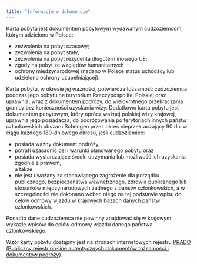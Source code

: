 ```yaml
---
title: "Informacje o dokumencie"
---
```


Karta pobytu jest dokumentem pobytowym wydawanym cudzoziemcom, którym udzielono w Polsce:

- zezwolenia na pobyt czasowy;
- zezwolenia na pobyt stały;
- zezwolenia na pobyt rezydenta długoterminowego UE;
- zgody na pobyt ze względów humanitarnych
- ochrony międzynarodowej (nadano w Polsce status uchodźcy lub udzielono ochrony uzupełniającej).

Karta pobytu, w okresie jej ważności, potwierdza tożsamość cudzoziemca podczas jego pobytu na terytorium Rzeczypospolitej Polskiej oraz uprawnia, wraz z dokumentem podróży, do wielokrotnego przekraczania granicy bez konieczności uzyskania wizy.
Dodatkowo karta pobytu jest dokumentem pobytowym, który oprócz ważnej polskiej wizy krajowej, uprawnia jego posiadacza, do podróżowania po terytoriach innych państw członkowskich obszaru Schengen przez okres nieprzekraczający 90 dni w ciągu każdego 180-dniowego okresu, jeśli cudzoziemiec:

- posiada ważny dokument podróży,
- potrafi uzasadnić cel i warunki planowanego pobytu oraz
- posiada wystarczające środki utrzymania lub możliwość ich uzyskania zgodnie z prawem,  
  a także
- nie jest uważany za stanowiącego zagrożenie dla porządku publicznego, bezpieczeństwa wewnętrznego, zdrowia publicznego lub stosunków międzynarodowych żadnego z państw członkowskich, a w szczególności nie dokonano wobec niego na tej podstawie wpisu do celów odmowy wjazdu w krajowych bazach danych państw członkowskich.

Ponadto dane cudzoziemca nie powinny znajdować się w krajowym wykazie wpisów do celów odmowy wjazdu danego państwa członkowskiego.

Wzór karty pobytu dostępny jest na stronach internetowych rejestru [PRADO (Publiczny rejestr on-line autentycznych dokumentów tożsamości i dokumentów podróży)](https://www.consilium.europa.eu/prado/en/prado-start-page.html).
